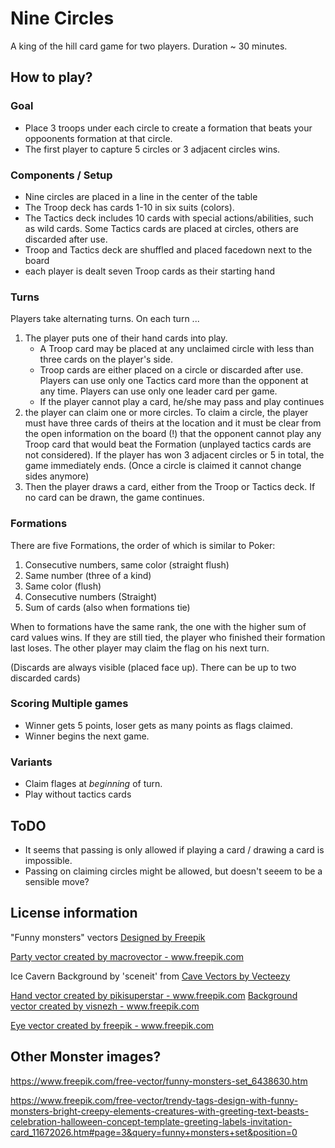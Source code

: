 
# Nine Circles

A king of the hill card game for two players. Duration ~ 30 minutes.
## How to play?

### Goal

- Place 3 troops under each circle to create a formation that beats your oppoonents formation at that circle.
- The first player to capture 5 circles or 3 adjacent circles wins.
### Components / Setup

- Nine circles are placed in a line in the center of the table
- The Troop deck has cards 1-10 in six suits (colors). 
- The Tactics deck includes 10 cards with special actions/abilities, such as wild cards. Some Tactics cards are placed at circles, others are discarded after use.
- Troop and Tactics deck are shuffled and placed facedown next to the board
- each player is dealt seven Troop cards as their starting hand

### Turns

Players take alternating turns. On each turn ...

1. The player puts one of their hand cards into play. 
    - A Troop card may be placed at any unclaimed circle with less than three cards on the player's side. 
    - Troop cards are either placed on a circle or discarded after use. Players can use only one Tactics card more than the opponent at any time. Players can use only one leader card per game.
    - If the player cannot play a card, he/she may pass and play continues
2. the player can claim one or more circles. To claim a circle, the player must have three cards of theirs at the location and it must be clear from the open information on the board (!) that the opponent cannot play any Troop card that would beat the Formation (unplayed tactics cards are not considered). If the player has won 3 adjacent circles or 5 in total, the game immediately ends. (Once a circle is claimed it cannot change sides anymore)
3. Then the player draws a card, either from the Troop or Tactics deck. If no card can be drawn, the game continues.

### Formations

There are five Formations, the order of which is similar to Poker:

1. Consecutive numbers, same color (straight flush)
2. Same number (three of a kind)
3. Same color (flush)
4. Consecutive numbers (Straight)
5. Sum of cards (also when formations tie)

When to formations have the same rank, the one with the higher sum of card values wins. If they are still tied, the player who finished their formation last loses. The other player may claim the flag on his next turn.

(Discards are always visible (placed face up). There can be up to two discarded cards)

### Scoring Multiple games

- Winner gets 5 points, loser gets as many points as flags claimed.
- Winner begins the next game.

### Variants

- Claim flages at *beginning* of turn.
- Play without tactics cards

## ToDO

- It seems that passing is only allowed if playing a card / drawing a card is impossible. 
- Passing on claiming circles might be allowed, but doesn't seeem to be a sensible move?

## License information

"Funny monsters" vectors [Designed by Freepik](http://www.freepik.com)

<a href='https://www.freepik.com/vectors/party'>Party vector created by macrovector - www.freepik.com</a>

Ice Cavern Background by 'sceneit' from <a href="https://www.vecteezy.com/free-vector/cave">Cave Vectors by Vecteezy</a>

<a href='https://www.freepik.com/vectors/hand'>Hand vector created by pikisuperstar - www.freepik.com</a>
<a href='https://www.freepik.com/vectors/background'>Background vector created by visnezh - www.freepik.com</a>

<a href='https://www.freepik.com/vectors/eye'>Eye vector created by freepik - www.freepik.com</a>

## Other Monster images?

https://www.freepik.com/free-vector/funny-monsters-set_6438630.htm

https://www.freepik.com/free-vector/trendy-tags-design-with-funny-monsters-bright-creepy-elements-creatures-with-greeting-text-beasts-celebration-halloween-concept-template-greeting-labels-invitation-card_11672026.htm#page=3&query=funny+monsters+set&position=0